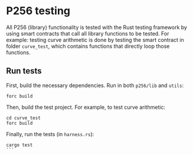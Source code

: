 # P256 testing

All P256 (library) functionality is tested with the Rust testing framework by using smart contracts that call all library functions to be tested. For example: testing curve arithmetic is done by testing the smart contract in folder `curve_test`, which contains functions that directly loop those functions.

## Run tests

First, build the necessary dependencies. Run in both `p256/lib` and `utils`:
```
forc build
```

Then, build the test project. For example, to test curve arithmetic:
```
cd curve_test
forc build
```

Finally, run the tests (in `harness.rs`):
````
cargo test
```